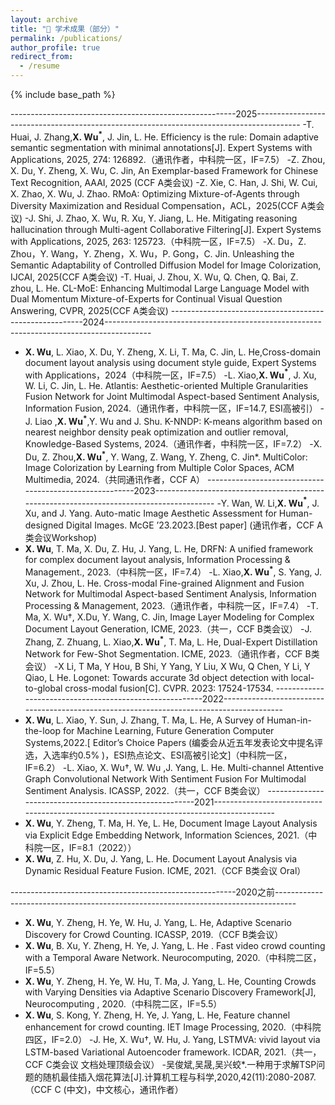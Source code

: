 ```yaml
---
layout: archive
title: "📝 学术成果（部分）"
permalink: /publications/
author_profile: true
redirect_from:
  - /resume
---
```


{% include base_path %}



--------------------------------------------------------2025-----------------------------------------------------------------------------------------
-T. Huai, J. Zhang,__X. Wu$^*$__, J. Jin, L. He. Efficiency is the rule: Domain adaptive semantic segmentation with minimal annotations[J]. Expert Systems with Applications, 2025, 274: 126892.（通讯作者，中科院一区，IF=7.5）
-Z. Zhou, X. Du, Y. Zheng, X. Wu, C. Jin, An Exemplar-based Framework for Chinese Text Recognition, AAAI, 2025 (CCF A类会议)
-Z. Xie, C. Han, J. Shi, W. Cui, X. Zhao, X. Wu, J. Zhao. RMoA: Optimizing Mixture-of-Agents through Diversity Maximization and Residual Compensation，ACL，2025(CCF A类会议)
-J. Shi, J. Zhao, X. Wu, R. Xu, Y. Jiang, L. He. Mitigating reasoning hallucination through Multi-agent Collaborative Filtering[J]. Expert Systems with Applications, 2025, 263: 125723.（中科院一区，IF=7.5）
-X. Du，Z. Zhou，Y. Wang，Y. Zheng，X. Wu，P. Gong，C. Jin. Unleashing the Semantic Adaptability of Controlled Diffusion Model for Image Colorization, IJCAI, 2025(CCF A类会议)
-T. Huai, J. Zhou, X. Wu, Q. Chen, Q. Bai, Z. zhou, L. He. CL-MoE: Enhancing Multimodal Large Language Model with Dual Momentum Mixture-of-Experts for Continual Visual Question Answering, CVPR, 2025(CCF A类会议)
--------------------------------------------------------2024-----------------------------------------------------------------------------------------
- __X. Wu__, L. Xiao, X. Du, Y. Zheng, X. Li, T. Ma, C. Jin, L. He,Cross-domain document layout analysis using document style guide, Expert Systems with Applications，2024（中科院一区，IF=7.5）
-L. Xiao,__X. Wu$^*$__, J. Xu, W. Li, C. Jin, L. He. Atlantis: Aesthetic-oriented Multiple Granularities Fusion Network for Joint Multimodal Aspect-based Sentiment Analysis, Information Fusion, 2024.（通讯作者，中科院一区，IF=14.7, ESI高被引）
-J. Liao ,__X. Wu$^*$__,Y. Wu and J. Shu. K-NNDP: K-means algorithm based on nearest neighbor density peak optimization and outlier removal, Knowledge-Based Systems, 2024.（通讯作者，中科院一区，IF=7.2）
-X. Du, Z. Zhou,__X. Wu$^*$__, Y. Wang, Z. Wang, Y. Zheng, C. Jin*. MultiColor: Image Colorization by Learning from Multiple Color Spaces, ACM Multimedia, 2024.（共同通讯作者，CCF A）
--------------------------------------------------------2023-----------------------------------------------------------------------------------------
-Y. Wan, W. Li,__X. Wu$^*$__, J. Xu, and J. Yang. Auto-matic Image Aesthetic Assessment for Human-designed Digital Images. McGE ’23.2023.[Best paper] (通讯作者，CCF A类会议Workshop)
- __X. Wu__, T. Ma, X. Du, Z. Hu, J. Yang, L. He, DRFN: A unified framework for complex document layout analysis, Information Processing & Management., 2023.（中科院一区，IF=7.4）
-L. Xiao,__X. Wu$^*$__, S. Yang, J. Xu, J. Zhou, L. He. Cross-modal Fine-grained Alignment and Fusion Network for Multimodal Aspect-based Sentiment Analysis, Information Processing & Management, 2023.（通讯作者，中科院一区，IF=7.4）
-T. Ma, X. Wu†, X.Du, Y. Wang, C. Jin, Image Layer Modeling for Complex Document Layout Generation, ICME, 2023.（共一，CCF B类会议）
-J. Zhang, Z. Zhuang, L. Xiao,__X. Wu$^*$__, T. Ma, L. He, Dual-Expert Distillation Network for Few-Shot Segmentation. ICME, 2023.（通讯作者，CCF B类会议）
-X Li, T Ma, Y Hou, B Shi, Y Yang, Y Liu, X Wu, Q Chen, Y Li, Y Qiao, L He. Logonet: Towards accurate 3d object detection with local-to-global cross-modal fusion[C]. CVPR. 2023: 17524-17534.
--------------------------------------------------------2022-----------------------------------------------------------------------------------------
- __X. Wu__, L. Xiao, Y. Sun, J. Zhang, T. Ma, L. He, A Survey of Human-in-the-loop for Machine Learning, Future Generation Computer Systems,2022.[ Editor’s Choice Papers (编委会从近五年发表论文中提名评选，入选率约0.5% )，ESI热点论文、ESI高被引论文]（中科院一区，IF=6.2）
-L. Xiao, X. Wu†, W. Wu ,J. Yang, L. He. Multi-channel Attentive Graph Convolutional Network With Sentiment Fusion For Multimodal Sentiment Analysis. ICASSP, 2022.（共一，CCF B类会议）
--------------------------------------------------------2021-----------------------------------------------------------------------------------------
- __X. Wu__, Y. Zheng, T. Ma, H. Ye, L. He, Document Image Layout Analysis via Explicit Edge Embedding Network, Information Sciences, 2021.（中科院一区，IF=8.1（2022））
- __X. Wu__, Z. Hu, X. Du, J. Yang, L. He. Document Layout Analysis via Dynamic Residual Feature Fusion. ICME, 2021.（CCF B类会议 Oral）

--------------------------------------------------------2020之前-----------------------------------------------------------------------------------
- __X. Wu__, Y. Zheng, H. Ye, W. Hu, J. Yang, L. He, Adaptive Scenario Discovery for Crowd Counting. ICASSP, 2019.（CCF B类会议）
- __X. Wu__, B. Xu, Y. Zheng, H. Ye, J. Yang, L. He . Fast video crowd counting with a Temporal Aware Network. Neurocomputing, 2020.（中科院二区，IF=5.5）
- __X. Wu__, Y. Zheng, H. Ye, W. Hu, T. Ma, J. Yang, L. He, Counting Crowds with Varying Densities via Adaptive Scenario Discovery Framework[J], Neurocomputing , 2020.（中科院二区，IF=5.5）
- __X. Wu__, S. Kong, Y. Zheng, H. Ye, J. Yang, L. He, Feature channel enhancement for crowd counting. IET Image Processing, 2020.（中科院四区，IF=2.0）
-J. He, X. Wu†, W. Hu, J. Yang, LSTMVA: vivid layout via LSTM-based Variational Autoencoder framework. ICDAR, 2021.（共一，CCF C类会议 文档处理顶级会议）
-吴俊斌,吴晟,吴兴蛟*.一种用于求解TSP问题的随机最佳插入烟花算法[J].计算机工程与科学,2020,42(11):2080-2087.（CCF C (中文)，中文核心，通讯作者）
